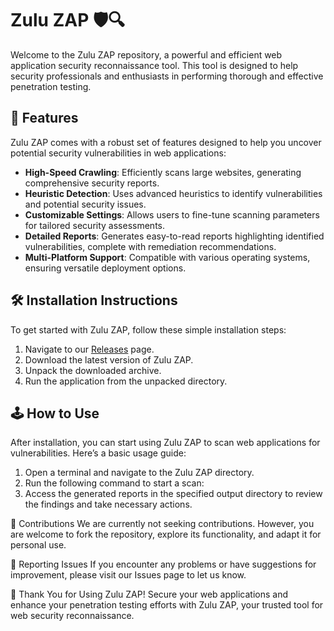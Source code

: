 # Zulu ZAP 🛡️🔍

Welcome to the Zulu ZAP repository, a powerful and efficient web application security reconnaissance tool. This tool is designed to help security professionals and enthusiasts in performing thorough and effective penetration testing.

## 🚀 Features

Zulu ZAP comes with a robust set of features designed to help you uncover potential security vulnerabilities in web applications:

- **High-Speed Crawling**: Efficiently scans large websites, generating comprehensive security reports.
- **Heuristic Detection**: Uses advanced heuristics to identify vulnerabilities and potential security issues.
- **Customizable Settings**: Allows users to fine-tune scanning parameters for tailored security assessments.
- **Detailed Reports**: Generates easy-to-read reports highlighting identified vulnerabilities, complete with remediation recommendations.
- **Multi-Platform Support**: Compatible with various operating systems, ensuring versatile deployment options.

## 🛠️ Installation Instructions

To get started with Zulu ZAP, follow these simple installation steps:

1. Navigate to our [Releases](../../releases) page.
2. Download the latest version of Zulu ZAP.
3. Unpack the downloaded archive.
4. Run the application from the unpacked directory.

## 🕹️ How to Use

After installation, you can start using Zulu ZAP to scan web applications for vulnerabilities. Here’s a basic usage guide:

1. Open a terminal and navigate to the Zulu ZAP directory.
2. Run the following command to start a scan:
3. Access the generated reports in the specified output directory to review the findings and take necessary actions.

🛑 Contributions
We are currently not seeking contributions. However, you are welcome to fork the repository, explore its functionality, and adapt it for personal use.

🐞 Reporting Issues
If you encounter any problems or have suggestions for improvement, please visit our Issues page to let us know.

🌟 Thank You for Using Zulu ZAP!
Secure your web applications and enhance your penetration testing efforts with Zulu ZAP, your trusted tool for web security reconnaissance.
